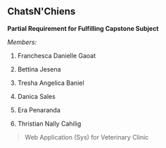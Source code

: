## ChatsN'Chiens

**Partial Requirement for Fulfilling Capstone Subject**

_Members:_

1. Franchesca Danielle Gaoat

2. Bettina Jesena

3. Tresha Angelica Baniel

4. Danica Sales

5. Era Penaranda

6. Thristian Nally Cahilig



> Web Application (Sys) for Veterinary Clinic